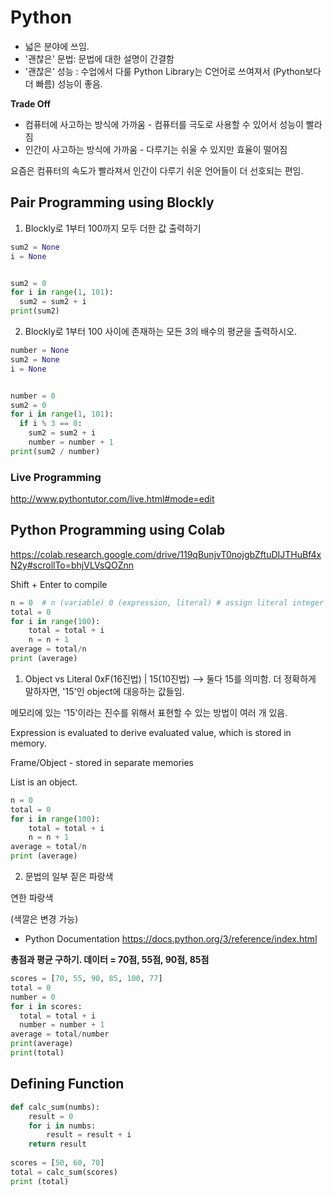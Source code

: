 # Python
* 넓은 분야에 쓰임.
* '괜찮은' 문법: 문법에 대한 설명이 간결함
* '괜찮은' 성능 : 수업에서 다룰 Python Library는 C언어로 쓰여져서 (Python보다 더 빠름) 성능이 좋음.

**Trade Off**
* 컴퓨터에 사고하는 방식에 가까움 - 컴퓨터를 극도로 사용할 수 있어서 성능이 빨라짐
* 인간이 사고하는 방식에 가까움 - 다루기는 쉬울 수 있지만 효율이 떨어짐

요즘은 컴퓨터의 속도가 빨라져서 인간이 다루기 쉬운 언어들이 더 선호되는 편임. 

## Pair Programming using Blockly

1. Blockly로 1부터 100까지 모두 더한 값 출력하기

```python
sum2 = None
i = None


sum2 = 0
for i in range(1, 101):
  sum2 = sum2 + i
print(sum2)
```

2. Blockly로 1부터 100 사이에 존재하는 모든 3의 배수의 평균을 출력하시오.

```python
number = None
sum2 = None
i = None


number = 0
sum2 = 0
for i in range(1, 101):
  if i % 3 == 0:
    sum2 = sum2 + i
    number = number + 1
print(sum2 / number)
```

### Live Programming
http://www.pythontutor.com/live.html#mode=edit


## Python Programming using Colab
https://colab.research.google.com/drive/119qBunjvT0nojgbZftuDIJTHuBf4xN2y#scrollTo=bhjVLVsQOZnn

Shift + Enter to compile

```python
n = 0  # n (variable) 0 (expression, literal) # assign literal integer 
total = 0
for i in range(100):
    total = total + i
    n = n + 1
average = total/n
print (average)
```

1. Object vs Literal
0xF(16진법) | 15(10진법) --> 둘다 15를 의미함. 더 정확하게 말하자면, '15'인 object에 대응하는 값들임.

메모리에 있는 '15'이라는 진수를 위해서 표현할 수 있는 방법이 여러 개 있음.

Expression is evaluated to derive evaluated value, which is stored in memory.

Frame/Object - stored in separate memories

List is an object.

```python
n = 0
total = 0
for i in range(100):
    total = total + i
    n = n + 1
average = total/n
print (average)
```

2. 문법의 일부
짙은 파랑색

연한 파랑색 



(색깔은 변경 가능)


* Python Documentation 
https://docs.python.org/3/reference/index.html

**총점과 평균 구하기. 데이터 = 70점, 55점, 90점, 85점**
```python
scores = [70, 55, 90, 85, 100, 77]
total = 0
number = 0
for i in scores:
  total = total + i
  number = number + 1
average = total/number
print(average)
print(total)
```

## Defining Function 
```python
def calc_sum(numbs):
    result = 0 
    for i in numbs:
        result = result + i
    return result 
    
scores = [50, 60, 70]
total = calc_sum(scores)
print (total)
```
